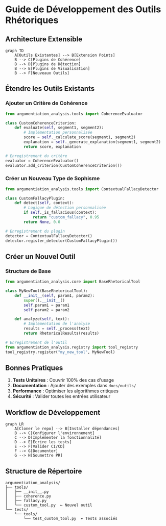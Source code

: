 # Guide de Développement des Outils Rhétoriques

## Architecture Extensible
```mermaid
graph TD
    A[Outils Existantes] --> B[Extension Points]
    B --> C[Plugins de Cohérence]
    B --> D[Plugins de Détection]
    B --> E[Plugins de Visualisation]
    B --> F[Nouveaux Outils]
```

## Étendre les Outils Existants

### Ajouter un Critère de Cohérence
```python
from argumentiation_analysis.tools import CoherenceEvaluator

class CustomCoherenceCriterion:
    def evaluate(self, segment1, segment2):
        # Implémentation personnalisée
        score = self._calculate_score(segment1, segment2)
        explanation = self._generate_explanation(segment1, segment2)
        return score, explanation

# Enregistrement du critère
evaluator = CoherenceEvaluator()
evaluator.add_criterion(CustomCoherenceCriterion())
```

### Créer un Nouveau Type de Sophisme
```python
from argumentiation_analysis.tools import ContextualFallacyDetector

class CustomFallacyPlugin:
    def detect(self, context):
        # Logique de détection personnalisée
        if self._is_fallacious(context):
            return "custom_fallacy", 0.95
        return None, 0.0

# Enregistrement du plugin
detector = ContextualFallacyDetector()
detector.register_detector(CustomFallacyPlugin())
```

## Créer un Nouvel Outil

### Structure de Base
```python
from argumentiation_analysis.core import BaseRhetoricalTool

class MyNewTool(BaseRhetoricalTool):
    def __init__(self, param1, param2):
        super().__init__()
        self.param1 = param1
        self.param2 = param2

    def analyze(self, text):
        # Implémentation de l'analyse
        results = self._process(text)
        return RhetoricalResults(results)

# Enregistrement de l'outil
from argumentiation_analysis.registry import tool_registry
tool_registry.register("my_new_tool", MyNewTool)
```

## Bonnes Pratiques
1. **Tests Unitaires** : Couvrir 100% des cas d'usage
2. **Documentation** : Ajouter des exemples dans `docs/outils/`
3. **Performance** : Optimiser les algorithmes critiques
4. **Sécurité** : Valider toutes les entrées utilisateur

## Workflow de Développement
```mermaid
graph LR
    A[Cloner le repo] --> B[Installer dépendances]
    B --> C[Configurer l'environnement]
    C --> D[Implémenter la fonctionnalité]
    D --> E[Écrire les tests]
    E --> F[Valider CI/CD]
    F --> G[Documenter]
    G --> H[Soumettre PR]
```

## Structure de Répertoire
```
argumentiation_analysis/
├── tools/
│   ├── __init__.py
│   ├── coherence.py
│   ├── fallacy.py
│   └── custom_tool.py  ← Nouvel outil
└── tests/
    └── tools/
        └── test_custom_tool.py  ← Tests associés